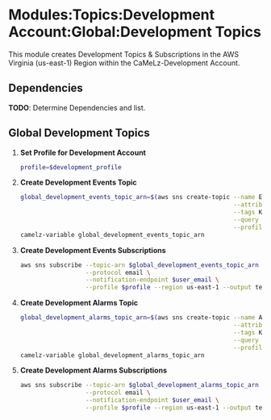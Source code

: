 # Modules:Topics:Development Account:Global:Development Topics

This module creates Development Topics & Subscriptions in the AWS Virginia (us-east-1) Region within the
CaMeLz-Development Account.


## Dependencies

**TODO**: Determine Dependencies and list.

## Global Development Topics

1. **Set Profile for Development Account**

    ```bash
    profile=$development_profile
    ```

1. **Create Development Events Topic**

    ```bash
    global_development_events_topic_arn=$(aws sns create-topic --name Events \
                                                               --attributes "DisplayName=CMLD Events" \
                                                               --tags Key=Name,Value=Development-Events-Topic Key=Company,Value=CaMeLz Key=Environment,Value=Development \
                                                               --query 'TopicArn' \
                                                               --profile $profile --region us-east-1 --output text)
    camelz-variable global_development_events_topic_arn
    ```

1. **Create Development Events Subscriptions**

    ```bash
    aws sns subscribe --topic-arn $global_development_events_topic_arn \
                      --protocol email \
                      --notification-endpoint $user_email \
                      --profile $profile --region us-east-1 --output text
    ```

1. **Create Development Alarms Topic**

    ```bash
    global_development_alarms_topic_arn=$(aws sns create-topic --name Alarms \
                                                               --attributes "DisplayName=CMLD Alarms" \
                                                               --tags Key=Name,Value=Development-Alarms-Topic Key=Company,Value=CaMeLz Key=Environment,Value=Development \
                                                               --query 'TopicArn' \
                                                               --profile $profile --region us-east-1 --output text)
    camelz-variable global_development_alarms_topic_arn
    ```

1. **Create Development Alarms Subscriptions**

    ```bash
    aws sns subscribe --topic-arn $global_development_alarms_topic_arn \
                      --protocol email \
                      --notification-endpoint $user_email \
                      --profile $profile --region us-east-1 --output text
    ```
